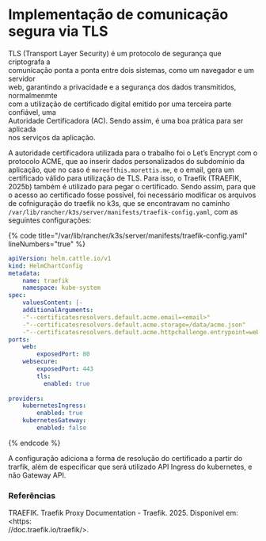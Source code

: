 # Implementação de comunicação segura via TLS

TLS (Transport Layer Security) é um protocolo de segurança que criptografa a\
comunicação ponta a ponta entre dois sistemas, como um navegador e um servidor\
web, garantindo a privacidade e a segurança dos dados transmitidos, normalmenmte\
com a utilização de certificado digital emitido por uma terceira parte confiável, uma\
Autoridade Certificadora (AC). Sendo assim, é uma boa prática para ser aplicada\
nos serviços da aplicação.

A autoridade certificadora utilizada para o trabalho foi o Let’s Encrypt com o protocolo ACME, que ao inserir dados personalizados do subdomínio da aplicação, que no caso é `moreofthis.morettis.me`, e o email, gera um certificado válido para utilização de TLS. Para isso, o Traefik (TRAEFIK, 2025b) também é utilizado para pegar o certificado. Sendo assim, para que o acesso ao certificado fosse possível, foi necessário modificar os arquivos de cofniguração do traefik no k3s, que se encontravam no caminho `/var/lib/rancher/k3s/server/manifests/traefik-config.yaml`, com as seguintes configurações:&#x20;

{% code title="/var/lib/rancher/k3s/server/manifests/traefik-config.yaml" lineNumbers="true" %}
```yaml
apiVersion: helm.cattle.io/v1
kind: HelmChartConfig
metadata:
    name: traefik
    namespace: kube-system
spec:
    valuesContent: |-
    additionalArguments:
    -"--certificatesresolvers.default.acme.email=<email>"
    -"--certificatesresolvers.default.acme.storage=/data/acme.json"
    -"--certificatesresolvers.default.acme.httpchallenge.entrypoint=web"
ports:
    web:
        exposedPort: 80
    websecure:
        exposedPort: 443
        tls:
          enabled: true
    
providers:
    kubernetesIngress:
        enabled: true
    kubernetesGateway:
        enabled: false
```
{% endcode %}

A configuração adiciona a forma de resolução do certificado a partir do trarfik, além de especificar que será utilizado API Ingress do kubernetes, e não Gateway API.&#x20;



### Referências

TRAEFIK. Traefik Proxy Documentation - Traefik. 2025. Disponível em: \<https:\
//doc.traefik.io/traefik/>.
